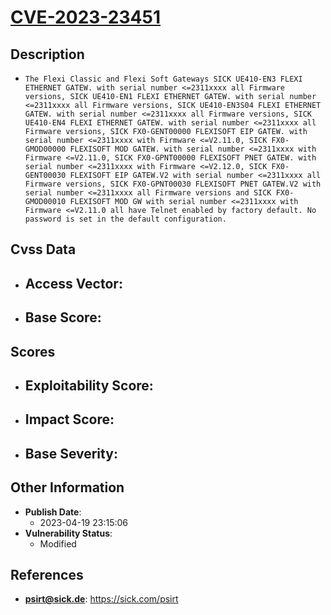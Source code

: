 
# [CVE-2023-23451](https://sick.com/psirt)

## Description

- `The Flexi Classic and Flexi Soft Gateways SICK UE410-EN3 FLEXI ETHERNET GATEW. with serial number <=2311xxxx all Firmware versions, SICK UE410-EN1 FLEXI ETHERNET GATEW. with serial number <=2311xxxx all Firmware versions, SICK UE410-EN3S04 FLEXI ETHERNET GATEW. with serial number <=2311xxxx all Firmware versions, SICK UE410-EN4 FLEXI ETHERNET GATEW. with serial number <=2311xxxx all Firmware versions, SICK FX0-GENT00000 FLEXISOFT EIP GATEW. with serial number <=2311xxxx with Firmware <=V2.11.0, SICK FX0-GMOD00000 FLEXISOFT MOD GATEW. with serial number <=2311xxxx with Firmware <=V2.11.0, SICK FX0-GPNT00000 FLEXISOFT PNET GATEW. with serial number <=2311xxxx with Firmware <=V2.12.0, SICK FX0-GENT00030 FLEXISOFT EIP GATEW.V2 with serial number <=2311xxxx all Firmware versions, SICK FX0-GPNT00030 FLEXISOFT PNET GATEW.V2 with serial number <=2311xxxx all Firmware versions and SICK FX0-GMOD00010 FLEXISOFT MOD GW with serial number <=2311xxxx with Firmware <=V2.11.0 all have Telnet enabled by factory default. No password is set in the default configuration.`

## Cvss Data

- **Access Vector**:
  - 
- **Base Score**:
  - 

## Scores

- **Exploitability Score**:
  - 
- **Impact Score**:
  - 
- **Base Severity**:
  - 

## Other Information

- **Publish Date**:
  - 2023-04-19 23:15:06
- **Vulnerability Status**:
  - Modified

## References

- **psirt@sick.de**: https://sick.com/psirt
